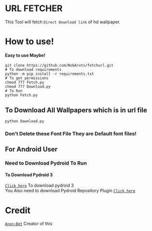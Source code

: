 # URL FETCHER
This Tool will fetch ``Direct Download link`` of hd wallpaper.

# How to use!
#### Easy to use Maybe!
```python3
git clone https://github.com/NobArxtx/fetchurl.git
# To download requirements
python -m pip install -r requirements.txt 
# To get permissions
chmod 777 Fetch.py 
chmod 777 Download.py
# To Run
python Fetch.py
```
## To Download All Wallpapers which is in url file
 ```sh
 python Download.py
 ```
 ### Don't Delete these Font File They are Default font files!
 ## For Android User 
 ### Need to Download Pydroid To Run
 #### To Download Pydroid 3
 [``Click here``](https://play.google.com/store/apps/details?id=ru.iiec.pydroid3) To download pydroid 3 <br>
 You Also need to download Pydroid Repository Plugin [``Click here``](https://play.google.com/store/apps/details?id=ru.iiec.pydroid3.quickinstallrepo)
# Credit
[`Anon~Bot`](https://telegram.dog/But_why_god) Creator of this 
